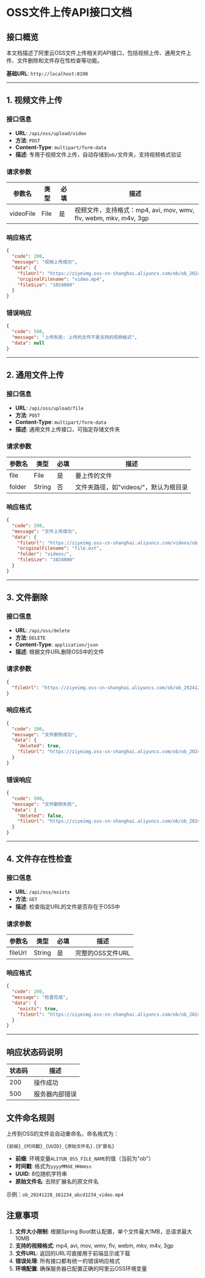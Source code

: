 # OSS文件上传API接口文档

## 接口概览

本文档描述了阿里云OSS文件上传相关的API接口，包括视频上传、通用文件上传、文件删除和文件存在性检查等功能。

**基础URL**: `http://localhost:8190`

---

## 1. 视频文件上传

### 接口信息
- **URL**: `/api/oss/upload/video`
- **方法**: `POST`
- **Content-Type**: `multipart/form-data`
- **描述**: 专用于视频文件上传，自动存储到`ob/`文件夹，支持视频格式验证

### 请求参数
| 参数名 | 类型 | 必填 | 描述 |
|--------|------|------|------|
| videoFile | File | 是 | 视频文件，支持格式：mp4, avi, mov, wmv, flv, webm, mkv, m4v, 3gp |

### 响应格式
```json
{
  "code": 200,
  "message": "视频上传成功",
  "data": {
    "fileUrl": "https://ziyeimg.oss-cn-shanghai.aliyuncs.com/ob/ob_20241228_161234_abcd1234_video.mp4",
    "originalFilename": "video.mp4",
    "fileSize": "1024000"
  }
}
```

### 错误响应
```json
{
  "code": 500,
  "message": "上传失败: 上传的文件不是支持的视频格式",
  "data": null
}
```

---

## 2. 通用文件上传

### 接口信息
- **URL**: `/api/oss/upload/file`
- **方法**: `POST`
- **Content-Type**: `multipart/form-data`
- **描述**: 通用文件上传接口，可指定存储文件夹

### 请求参数
| 参数名 | 类型 | 必填 | 描述 |
|--------|------|------|------|
| file | File | 是 | 要上传的文件 |
| folder | String | 否 | 文件夹路径，如"videos/"，默认为根目录 |

### 响应格式
```json
{
  "code": 200,
  "message": "文件上传成功",
  "data": {
    "fileUrl": "https://ziyeimg.oss-cn-shanghai.aliyuncs.com/videos/ob_20241228_161234_abcd1234_file.ext",
    "originalFilename": "file.ext",
    "folder": "videos/",
    "fileSize": "1024000"
  }
}
```

---

## 3. 文件删除

### 接口信息
- **URL**: `/api/oss/delete`
- **方法**: `DELETE`
- **Content-Type**: `application/json`
- **描述**: 根据文件URL删除OSS中的文件

### 请求参数
```json
{
  "fileUrl": "https://ziyeimg.oss-cn-shanghai.aliyuncs.com/ob/ob_20241228_161234_abcd1234_video.mp4"
}
```

### 响应格式
```json
{
  "code": 200,
  "message": "文件删除成功",
  "data": {
    "deleted": true,
    "fileUrl": "https://ziyeimg.oss-cn-shanghai.aliyuncs.com/ob/ob_20241228_161234_abcd1234_video.mp4"
  }
}
```

### 错误响应
```json
{
  "code": 500,
  "message": "文件删除失败",
  "data": {
    "deleted": false,
    "fileUrl": "https://ziyeimg.oss-cn-shanghai.aliyuncs.com/ob/ob_20241228_161234_abcd1234_video.mp4"
  }
}
```

---

## 4. 文件存在性检查

### 接口信息
- **URL**: `/api/oss/exists`
- **方法**: `GET`
- **描述**: 检查指定URL的文件是否存在于OSS中

### 请求参数
| 参数名 | 类型 | 必填 | 描述 |
|--------|------|------|------|
| fileUrl | String | 是 | 完整的OSS文件URL |

### 响应格式
```json
{
  "code": 200,
  "message": "检查完成",
  "data": {
    "exists": true,
    "fileUrl": "https://ziyeimg.oss-cn-shanghai.aliyuncs.com/ob/ob_20241228_161234_abcd1234_video.mp4"
  }
}
```

---

## 响应状态码说明

| 状态码 | 描述 |
|--------|------|
| 200 | 操作成功 |
| 500 | 服务器内部错误 |

## 文件命名规则

上传到OSS的文件会自动重命名，命名格式为：
```
{前缀}_{时间戳}_{UUID}_{原始文件名}.{扩展名}
```

- **前缀**: 环境变量`ALIYUN_OSS_FILE_NAME`的值（当前为"ob"）
- **时间戳**: 格式为`yyyyMMdd_HHmmss`
- **UUID**: 8位随机字符串
- **原始文件名**: 去除扩展名的原文件名

示例：`ob_20241228_161234_abcd1234_video.mp4`

## 注意事项

1. **文件大小限制**: 根据Spring Boot默认配置，单个文件最大1MB，总请求最大10MB
2. **支持的视频格式**: mp4, avi, mov, wmv, flv, webm, mkv, m4v, 3gp
3. **文件URL**: 返回的URL可直接用于前端显示或下载
4. **错误处理**: 所有接口都有统一的错误响应格式
5. **环境配置**: 确保服务器已配置正确的阿里云OSS环境变量 
